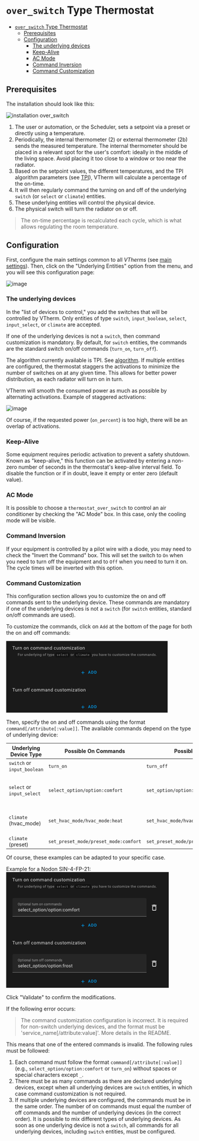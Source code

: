# `over_switch` Type Thermostat

- [`over_switch` Type Thermostat](#over_switch-type-thermostat)
  - [Prerequisites](#prerequisites)
  - [Configuration](#configuration)
    - [The underlying devices](#the-underlying-devices)
    - [Keep-Alive](#keep-alive)
    - [AC Mode](#ac-mode)
    - [Command Inversion](#command-inversion)
    - [Command Customization](#command-customization)


## Prerequisites

The installation should look like this:

![installation `over_switch`](images/over-switch-schema.png)

1. The user or automation, or the Scheduler, sets a setpoint via a preset or directly using a temperature.
2. Periodically, the internal thermometer (2) or external thermometer (2b) sends the measured temperature. The internal thermometer should be placed in a relevant spot for the user's comfort: ideally in the middle of the living space. Avoid placing it too close to a window or too near the radiator.
3. Based on the setpoint values, the different temperatures, and the TPI algorithm parameters (see [TPI](algorithms.md#lalgorithme-tpi)), VTherm will calculate a percentage of the on-time.
4. It will then regularly command the turning on and off of the underlying `switch` (or `select` or `climate`) entities.
5. These underlying entities will control the physical device.
6. The physical switch will turn the radiator on or off.

> The on-time percentage is recalculated each cycle, which is what allows regulating the room temperature.

## Configuration

First, configure the main settings common to all _VTherms_ (see [main settings](base-attributes.md)).
Then, click on the "Underlying Entities" option from the menu, and you will see this configuration page:

![image](images/config-linked-entity.png)

### The underlying devices

In the "list of devices to control," you add the switches that will be controlled by VTherm. Only entities of type `switch`, `input_boolean`, `select`, `input_select`, or `climate` are accepted.

If one of the underlying devices is not a `switch`, then command customization is mandatory. By default, for `switch` entities, the commands are the standard switch on/off commands (`turn_on`, `turn_off`).

The algorithm currently available is TPI. See [algorithm](#algorithm).
If multiple entities are configured, the thermostat staggers the activations to minimize the number of switches on at any given time. This allows for better power distribution, as each radiator will turn on in turn.

VTherm will smooth the consumed power as much as possible by alternating activations. Example of staggered activations:

![image](images/multi-switch-activation.png)

Of course, if the requested power (`on_percent`) is too high, there will be an overlap of activations.

### Keep-Alive

Some equipment requires periodic activation to prevent a safety shutdown. Known as "keep-alive," this function can be activated by entering a non-zero number of seconds in the thermostat's keep-alive interval field. To disable the function or if in doubt, leave it empty or enter zero (default value).

### AC Mode

It is possible to choose a `thermostat_over_switch` to control an air conditioner by checking the "AC Mode" box. In this case, only the cooling mode will be visible.

### Command Inversion

If your equipment is controlled by a pilot wire with a diode, you may need to check the "Invert the Command" box. This will set the switch to `On` when you need to turn off the equipment and to `Off` when you need to turn it on. The cycle times will be inverted with this option.

### Command Customization

This configuration section allows you to customize the on and off commands sent to the underlying device.
These commands are mandatory if one of the underlying devices is not a `switch` (for `switch` entities, standard on/off commands are used).

To customize the commands, click on `Add` at the bottom of the page for both the on and off commands:

![virtual switch](images/config-vswitch1.png)

Then, specify the on and off commands using the format `command[/attribute[:value]]`.
The available commands depend on the type of underlying device:

| Underlying Device Type      | Possible On Commands                  | Possible Off Commands                          | Applies To                    |
| --------------------------- | ------------------------------------- | ---------------------------------------------- | ----------------------------- |
| `switch` or `input_boolean` | `turn_on`                             | `turn_off`                                     | All switches                  |
| `select` or `input_select`  | `select_option/option:comfort`        | `set_option/option:frost_protection`           | Nodon SIN-4-FP-21 and similar |
| `climate` (hvac_mode)       | `set_hvac_mode/hvac_mode:heat`        | `set_hvac_mode/hvac_mode:off`                  | eCosy (via Tuya Local)        |
| `climate` (preset)          | `set_preset_mode/preset_mode:comfort` | `set_preset_mode/preset_mode:frost_protection` | Heatzy                        |

Of course, these examples can be adapted to your specific case.

Example for a Nodon SIN-4-FP-21:
![virtual switch Nodon](images/config-vswitch2.png)

Click "Validate" to confirm the modifications.

If the following error occurs:

> The command customization configuration is incorrect. It is required for non-switch underlying devices, and the format must be 'service_name[/attribute:value]'. More details in the README.

This means that one of the entered commands is invalid. The following rules must be followed:
1. Each command must follow the format `command[/attribute[:value]]` (e.g., `select_option/option:comfort` or `turn_on`) without spaces or special characters except `_`.
2. There must be as many commands as there are declared underlying devices, except when all underlying devices are `switch` entities, in which case command customization is not required.
3. If multiple underlying devices are configured, the commands must be in the same order. The number of on commands must equal the number of off commands and the number of underlying devices (in the correct order). It is possible to mix different types of underlying devices. As soon as one underlying device is not a `switch`, all commands for all underlying devices, including `switch` entities, must be configured.
